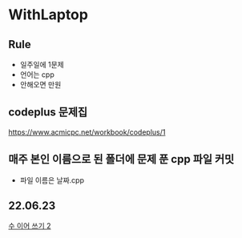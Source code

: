 # WithLaptop

## Rule
- 일주일에 1문제
- 언어는 cpp
- 안해오면 만원

## codeplus 문제집
https://www.acmicpc.net/workbook/codeplus/1

## 매주 본인 이름으로 된 폴더에 문제 푼 cpp 파일 커밋
- 파일 이름은 날짜.cpp

## 22.06.23
<a href=https://www.acmicpc.net/problem/1790> 수 이어 쓰기 2 </a>
